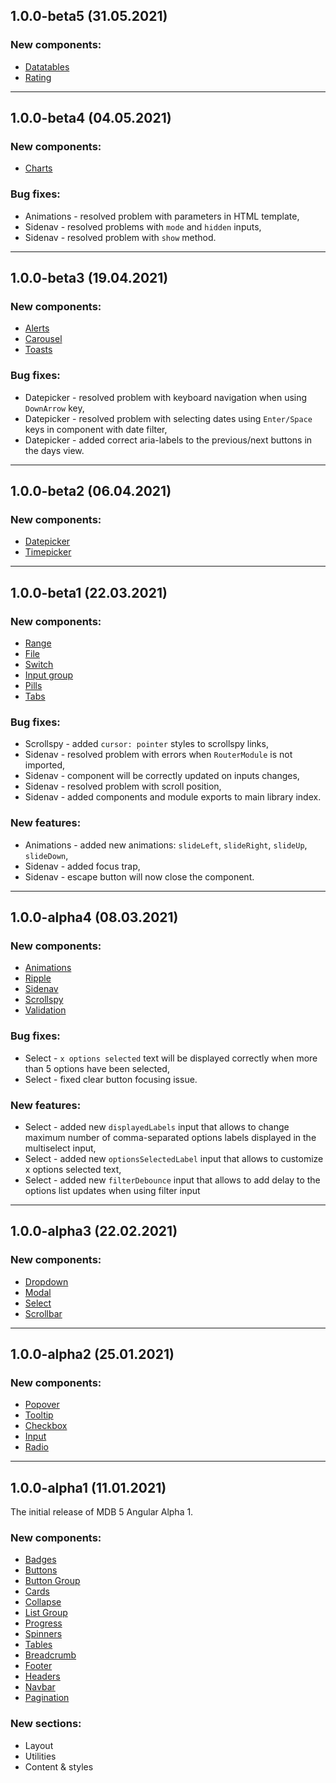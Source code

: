 ## 1.0.0-beta5 (31.05.2021)

### New components:

- [Datatables](https://mdbootstrap.com/docs/b5/angular/data/datatables/)
- [Rating](https://mdbootstrap.com/docs/b5/angular/components/rating/)

---

## 1.0.0-beta4 (04.05.2021)

### New components:

- [Charts](https://mdbootstrap.com/docs/b5/angular/data/charts/)

### Bug fixes:

- Animations - resolved problem with parameters in HTML template,
- Sidenav - resolved problems with `mode` and `hidden` inputs,
- Sidenav - resolved problem with `show` method.

---

## 1.0.0-beta3 (19.04.2021)

### New components:

- [Alerts](https://mdbootstrap.com/docs/b5/angular/components/alerts/)
- [Carousel](https://mdbootstrap.com/docs/b5/angular/components/carousel)
- [Toasts](https://mdbootstrap.com/docs/b5/angular/components/toasts)

### Bug fixes:

- Datepicker - resolved problem with keyboard navigation when using `DownArrow` key,
- Datepicker - resolved problem with selecting dates using `Enter/Space` keys in component with date filter,
- Datepicker - added correct aria-labels to the previous/next buttons in the days view.

---

## 1.0.0-beta2 (06.04.2021)

### New components:

- [Datepicker](https://mdbootstrap.com/docs/b5/angular/forms/datepicker/)
- [Timepicker](https://mdbootstrap.com/docs/b5/angular/forms/timepicker)

---

## 1.0.0-beta1 (22.03.2021)

### New components:

- [Range](https://mdbootstrap.com/docs/b5/angular/forms/range/)
- [File](https://mdbootstrap.com/docs/b5/angular/forms/file)
- [Switch](https://mdbootstrap.com/docs/b5/angular/forms/switch/)
- [Input group](https://mdbootstrap.com/docs/b5/angular/forms-input-group/)
- [Pills](https://mdbootstrap.com/docs/b5/angular/navigation/pills/)
- [Tabs](https://mdbootstrap.com/docs/b5/angular/navigation/tabs/)

### Bug fixes:

- Scrollspy - added `cursor: pointer` styles to scrollspy links,
- Sidenav - resolved problem with errors when `RouterModule` is not imported,
- Sidenav - component will be correctly updated on inputs changes,
- Sidenav - resolved problem with scroll position,
- Sidenav - added components and module exports to main library index.

### New features:

- Animations - added new animations: `slideLeft`, `slideRight`, `slideUp`, `slideDown`,
- Sidenav - added focus trap,
- Sidenav - escape button will now close the component.

---

## 1.0.0-alpha4 (08.03.2021)

### New components:

- [Animations](https://mdbootstrap.com/docs/b5/angular/content-styles/animations/)
- [Ripple](https://mdbootstrap.com/docs/b5/angular/methods/ripple/)
- [Sidenav](https://mdbootstrap.com/docs/b5/angular/navigation/sidenav/)
- [Scrollspy](https://mdbootstrap.com/docs/b5/angular/navigation/scrollbar/)
- [Validation](https://mdbootstrap.com/docs/b5/angular/forms/validation/)

### Bug fixes:

- Select - `x options selected` text will be displayed correctly when more than 5 options have been selected,
- Select - fixed clear button focusing issue.

### New features:

- Select - added new `displayedLabels` input that allows to change maximum number of comma-separated options labels displayed in the multiselect input,
- Select - added new `optionsSelectedLabel` input that allows to customize x options selected text,
- Select - added new `filterDebounce` input that allows to add delay to the options list updates when using filter input

---

## 1.0.0-alpha3 (22.02.2021)

### New components:

- [Dropdown](https://mdbootstrap.com/docs/b5/angular/components/dropdowns/)
- [Modal](https://mdbootstrap.com/docs/b5/angular/components/modal/)
- [Select](https://mdbootstrap.com/docs/b5/angular/forms/select/)
- [Scrollbar](https://mdbootstrap.com/docs/b5/angular/methods/scrollbar/)

---

## 1.0.0-alpha2 (25.01.2021)

### New components:

- [Popover](https://mdbootstrap.com/docs/b5/angular/components/popovers/)
- [Tooltip](https://mdbootstrap.com/docs/b5/angular/components/tooltips/)
- [Checkbox](https://mdbootstrap.com/docs/b5/angular/forms/checkbox/)
- [Input](https://mdbootstrap.com/docs/b5/angular/forms/input-fields/)
- [Radio](https://mdbootstrap.com/docs/b5/angular/forms/radio/)

---

## 1.0.0-alpha1 (11.01.2021)

The initial release of MDB 5 Angular Alpha 1.

### New components:

- [Badges](https://mdbootstrap.com/docs/b5/angular/components/badges/)
- [Buttons](https://mdbootstrap.com/docs/b5/angular/components/buttons/)
- [Button Group](https://mdbootstrap.com/docs/b5/angular/components/button-group/)
- [Cards](https://mdbootstrap.com/docs/b5/angular/components/cards/)
- [Collapse](https://mdbootstrap.com/docs/b5/angular/components/collapse/)
- [List Group](https://mdbootstrap.com/docs/b5/angular/components/list-group/)
- [Progress](https://mdbootstrap.com/docs/b5/angular/components/progress/)
- [Spinners](https://mdbootstrap.com/docs/b5/angular/components/spinners/)
- [Tables](https://mdbootstrap.com/docs/b5/angular/data/tables/)
- [Breadcrumb](https://mdbootstrap.com/docs/b5/angular/navigation/breadcrumb/)
- [Footer](https://mdbootstrap.com/docs/b5/angular/navigation/footer/)
- [Headers](https://mdbootstrap.com/docs/b5/angular/navigation/headers/)
- [Navbar](https://mdbootstrap.com/docs/b5/angular/navigation/navbar/)
- [Pagination](https://mdbootstrap.com/docs/b5/angular/navigation/pagination/)

### New sections:

- Layout
- Utilities
- Content & styles
